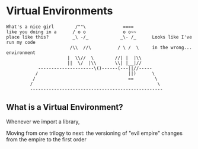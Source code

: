 # Virtual Environments

```
What's a nice girl        /""\              ====     
like you doing in a      / o o              o o~~    
place like this?         _\ -/_            _\- /_      Looks like I've run my code 
                        /\\  //\          / \ /  \     in the wrong... environment
                       |  \\//  \        //| |  |\\ 
                       ||  \/  |\\       \\| |__|//
            ---------------------\()------(---||//-----
           /                                  ||)      \
          /                                   ==        \
         /                                               \
         --------------------------------------------------
```

## What is a Virtual Environment?
Whenever we import a library, 

Moving from one trilogy to next: the versioning of "evil empire" changes from the empire to the first order